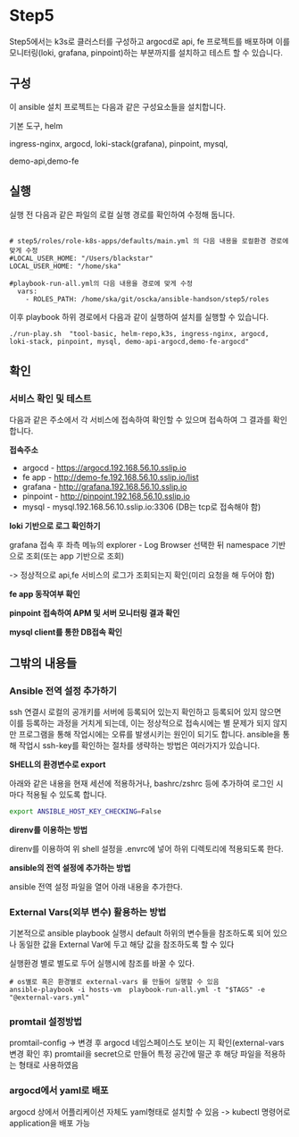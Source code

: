 # Step5

Step5에서는 k3s로 클러스터를 구성하고 argocd로 api, fe 프로젝트를 배포하며 이를 모니터링(loki, grafana, pinpoint)하는 부분까지를 설치하고 테스트 할 수 있습니다.

## 구성

이 ansible 설치 프로젝트는 다음과 같은 구성요소들을 설치합니다.

기본 도구, helm

ingress-nginx, argocd, loki-stack(grafana), pinpoint, mysql, 

demo-api,demo-fe

## 실행

실행 전 다음과 같은 파일의 로컬 실행 경로를 확인하여 수정해 둡니다.

```

# step5/roles/role-k8s-apps/defaults/main.yml 의 다음 내용을 로컬환경 경로에 맞게 수정
#LOCAL_USER_HOME: "/Users/blackstar"
LOCAL_USER_HOME: "/home/ska"

#playbook-run-all.yml의 다음 내용을 경로에 맞게 수정
  vars:
    - ROLES_PATH: /home/ska/git/oscka/ansible-handson/step5/roles

```

이후 playbook 하위 경로에서 다음과 같이 실행하여 설치를 실행할 수 있습니다.

```
./run-play.sh  "tool-basic, helm-repo,k3s, ingress-nginx, argocd,   loki-stack, pinpoint, mysql, demo-api-argocd,demo-fe-argocd"
```

## 확인

### 서비스 확인 및 테스트

다음과 같은 주소에서 각 서비스에 접속하여 확인할 수 있으며 접속하여 그 결과를 확인합니다.

**접속주소**

- argocd - https://argocd.192.168.56.10.sslip.io
- fe app - http://demo-fe.192.168.56.10.sslip.io/list
- grafana - http://grafana.192.168.56.10.sslip.io
- pinpoint - http://pinpoint.192.168.56.10.sslip.io
- mysql - mysql.192.168.56.10.sslip.io:3306 (DB는 tcp로 접속해야 함)

**loki 기반으로 로그 확인하기**

grafana 접속 후 좌측 메뉴의 explorer - Log Browser 선택한 뒤 namespace 기반으로 조회(또는 app 기반으로 조회)

-> 정상적으로 api,fe 서비스의 로그가 조회되는지 확인(미리 요청을 해 두어야 함)

**fe app 동작여부 확인**

**pinpoint 접속하여 APM 및 서버 모니터링 결과 확인**

**mysql client를 통한 DB접속 확인**

## 그밖의 내용들

### Ansible 전역 설정 추가하기

ssh 연결시 로컬의 공개키를 서버에 등록되어 있는지 확인하고 등록되어 있지 않으면 이를 등록하는 과정을 거치게 되는데, 이는 정상적으로 접속시에는 별 문제가 되지 않지만 프로그램을 통해 작업시에는 오류를 발생시키는 원인이 되기도 합니다.
ansible을 통해 작업시 ssh-key를 확인하는 절차를 생략하는 방법은 여러가지가 있습니다.

**SHELL의 환경변수로 export**

아래와 같은 내용을 현재 세션에 적용하거나, bashrc/zshrc 등에 추가하여 로그인 시 마다 적용될 수 있도록 합니다.

```bash
export ANSIBLE_HOST_KEY_CHECKING=False
```

**direnv를 이용하는 방법**

direnv를 이용하여 위 shell 설정을 .envrc에 넣어 하위 디렉토리에 적용되도록 한다.

**ansible의 전역 설정에 추가하는 방법**

ansible 전역 설정 파일을 열어 아래 내용을 추가한다.

### External Vars(외부 변수) 활용하는 방법

기본적으로 ansible playbook 실행시 default 하위의 변수들을 참조하도록 되어 있으나 동일한 값을 External Var에 두고 해당 값을 참조하도록 할 수 있다

실행환경 별로 별도로 두어 실행시에 참조를 바꿀 수 있다.

```
# os별로 혹은 환경별로 external-vars 를 만들어 실행할 수 있음
ansible-playbook -i hosts-vm  playbook-run-all.yml -t "$TAGS" -e "@external-vars.yml"
```

### promtail 설정방법

promtail-config -> 변경 후 argocd 네임스페이스도 보이는 지 확인(external-vars 변경 확인 후)
promtail을 secret으로 만들어 특정 공간에 떨군 후 해당 파일을 적용하는 형태로 사용하였음

### argocd에서 yaml로 배포

argocd 상에서 어플리케이션 자체도 yaml형태로 설치할 수 있음 -> kubectl 명령어로 application을 배포 가능
